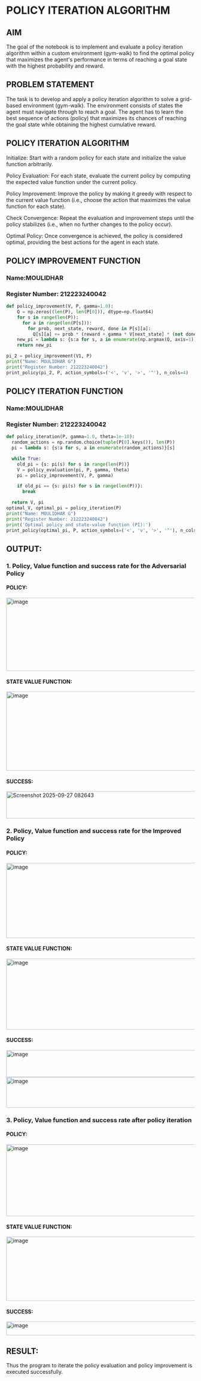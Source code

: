 # POLICY ITERATION ALGORITHM

## AIM
The goal of the notebook is to implement and evaluate a policy iteration algorithm within a custom environment (gym-walk) to find the optimal policy that maximizes the agent's performance in terms of reaching a goal state with the highest probability and reward.

## PROBLEM STATEMENT
The task is to develop and apply a policy iteration algorithm to solve a grid-based environment (gym-walk). The environment consists of states the agent must navigate through to reach a goal. The agent has to learn the best sequence of actions (policy) that maximizes its chances of reaching the goal state while obtaining the highest cumulative reward.

## POLICY ITERATION ALGORITHM
Initialize: Start with a random policy for each state and initialize the value function arbitrarily.

Policy Evaluation: For each state, evaluate the current policy by computing the expected value function under the current policy.

Policy Improvement: Improve the policy by making it greedy with respect to the current value function (i.e., choose the action that maximizes the value function for each state).

Check Convergence: Repeat the evaluation and improvement steps until the policy stabilizes (i.e., when no further changes to the policy occur).

Optimal Policy: Once convergence is achieved, the policy is considered optimal, providing the best actions for the agent in each state.

## POLICY IMPROVEMENT FUNCTION
### Name:MOULIDHAR
### Register Number: 212223240042
```python
def policy_improvement(V, P, gamma=1.0):
    Q = np.zeros((len(P), len(P[0])), dtype=np.float64)
    for s in range(len(P)):
      for a in range(len(P[s])):
        for prob, next_state, reward, done in P[s][a]:
          Q[s][a] += prob * (reward + gamma * V[next_state] * (not done))
    new_pi = lambda s: {s:a for s, a in enumerate(np.argmax(Q, axis=1))}[s]
    return new_pi

pi_2 = policy_improvement(V1, P)
print("Name: MOULIDHAR G")
print("Register Number: 212223240042")
print_policy(pi_2, P, action_symbols=('<', 'v', '>', '^'), n_cols=4)

```
## POLICY ITERATION FUNCTION
### Name:MOULIDHAR
### Register Number: 212223240042
```python
def policy_iteration(P, gamma=1.0, theta=1e-10):
  random_actions = np.random.choice(tuple(P[0].keys()), len(P))
  pi = lambda s: {s:a for s, a in enumerate(random_actions)}[s]

  while True:
    old_pi = {s: pi(s) for s in range(len(P))}
    V = policy_evaluation(pi, P, gamma, theta)
    pi = policy_improvement(V, P, gamma)

    if old_pi == {s: pi(s) for s in range(len(P))}:
      break

  return V, pi
optimal_V, optimal_pi = policy_iteration(P)
print("Name: MOULIDHAR G")
print("Register Number: 212223240042")
print('Optimal policy and state-value function (PI):')
print_policy(optimal_pi, P, action_symbols=('<', 'v', '>', '^'), n_cols=4)

```

## OUTPUT:
### 1. Policy, Value function and success rate for the Adversarial Policy
#### POLICY:
<img width="1024" height="196" alt="image" src="https://github.com/user-attachments/assets/aaf18268-2e8b-4561-8ed4-b5ba058515a0" />


#### STATE VALUE FUNCTION:
<img width="759" height="212" alt="image" src="https://github.com/user-attachments/assets/dc422905-5cca-4b94-a8d9-af0726b306a0" />


#### SUCCESS:
<img width="1220" height="73" alt="Screenshot 2025-09-27 082643" src="https://github.com/user-attachments/assets/ecaf1005-502a-4496-9703-04e5513c4161" />


### 2. Policy, Value function and success rate for the Improved Policy
#### POLICY:
<img width="750" height="201" alt="image" src="https://github.com/user-attachments/assets/6afbe09c-ef8d-4ab3-8784-88106e7a53b8" />

#### STATE VALUE FUNCTION:
<img width="901" height="190" alt="image" src="https://github.com/user-attachments/assets/f0a6a647-6057-4568-982f-b69345e42c58" />


#### SUCCESS:
<img width="644" height="72" alt="image" src="https://github.com/user-attachments/assets/4f72a228-b806-40aa-9b33-a897dae74c80" />
<img width="909" height="82" alt="image" src="https://github.com/user-attachments/assets/ecd6148c-172d-4756-9f1f-2f5060ea097d" />



### 3. Policy, Value function and success rate after policy iteration
#### POLICY:
<img width="764" height="192" alt="image" src="https://github.com/user-attachments/assets/549b54b1-6995-4e29-9c50-9b96ca9bde8a" />


#### STATE VALUE FUNCTION:
<img width="1193" height="172" alt="image" src="https://github.com/user-attachments/assets/6fb45cc0-da25-4806-86da-01a373ff132d" />


#### SUCCESS:
<img width="772" height="37" alt="image" src="https://github.com/user-attachments/assets/fcb37c4f-76d8-415e-9dea-17937677744b" />




## RESULT:
Thus the program to iterate the policy evaluation and policy improvement is executed successfully.
